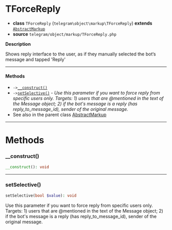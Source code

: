 # TForceReply

- **class** `TForceReply` (`telegram\object\markup\TForceReply`) **extends** [`AbstractMarkup`](classes/telegram/object/markup/AbstractMarkup.md)
- **source** `telegram/object/markup/TForceReply.php`

**Description**

Shows reply interface to the user, as if they manually selected the bot‘s message and tapped 'Reply'

---

#### Methods

- `->`[`__construct()`](#method-__construct)
- `->`[`setSelective()`](#method-setselective) - _Use this parameter if you want to force reply from specific users only. Targets: 1) users that are @mentioned in the text of the Message object; 2) if the bot's message is a reply (has reply_to_message_id), sender of the original message._
- See also in the parent class [AbstractMarkup](classes/telegram/object/markup/AbstractMarkup.md)

---
# Methods

<a name="method-__construct"></a>

### __construct()
```php
__construct(): void
```

---

<a name="method-setselective"></a>

### setSelective()
```php
setSelective(bool $value): void
```
Use this parameter if you want to force reply from specific users only. Targets: 1) users that are @mentioned in the text of the Message object; 2) if the bot's message is a reply (has reply_to_message_id), sender of the original message.